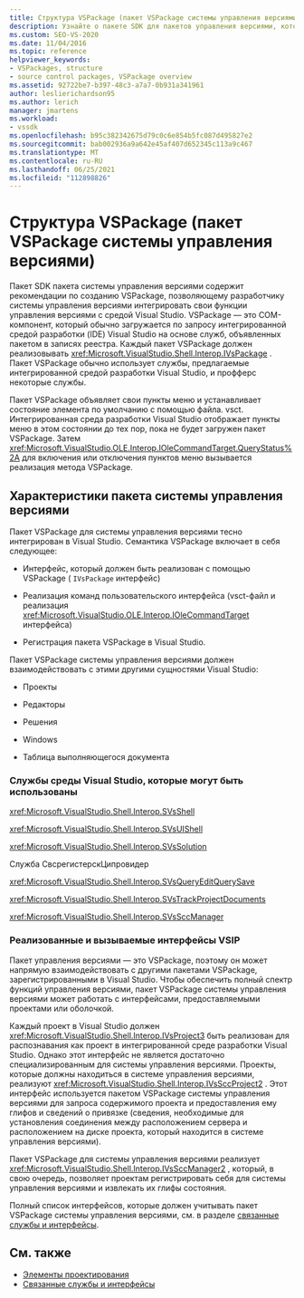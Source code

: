 ```yaml
---
title: Структура VSPackage (пакет VSPackage системы управления версиями) | Документация Майкрософт
description: Узнайте о пакете SDK для пакетов управления версиями, который содержит рекомендации для пакета VSPackage с реализацией системы управления версиями для интеграции с Visual Studio.
ms.custom: SEO-VS-2020
ms.date: 11/04/2016
ms.topic: reference
helpviewer_keywords:
- VSPackages, structure
- source control packages, VSPackage overview
ms.assetid: 92722be7-b397-48c3-a7a7-0b931a341961
author: leslierichardson95
ms.author: lerich
manager: jmartens
ms.workload:
- vssdk
ms.openlocfilehash: b95c382342675d79c0c6e854b5fc087d495827e2
ms.sourcegitcommit: bab002936a9a642e45af407d652345c113a9c467
ms.translationtype: MT
ms.contentlocale: ru-RU
ms.lasthandoff: 06/25/2021
ms.locfileid: "112898826"
---
```

# <a name="vspackage-structure-source-control-vspackage"></a>Структура VSPackage (пакет VSPackage системы управления версиями)

Пакет SDK пакета системы управления версиями содержит рекомендации по созданию VSPackage, позволяющему разработчику системы управления версиями интегрировать свои функции управления версиями с средой Visual Studio. VSPackage — это COM-компонент, который обычно загружается по запросу интегрированной средой разработки (IDE) Visual Studio на основе служб, объявленных пакетом в записях реестра. Каждый пакет VSPackage должен реализовывать <xref:Microsoft.VisualStudio.Shell.Interop.IVsPackage> . Пакет VSPackage обычно использует службы, предлагаемые интегрированной средой разработки Visual Studio, и профферс некоторые службы.

Пакет VSPackage объявляет свои пункты меню и устанавливает состояние элемента по умолчанию с помощью файла. vsct. Интегрированная среда разработки Visual Studio отображает пункты меню в этом состоянии до тех пор, пока не будет загружен пакет VSPackage. Затем <xref:Microsoft.VisualStudio.OLE.Interop.IOleCommandTarget.QueryStatus%2A> для включения или отключения пунктов меню вызывается реализация метода VSPackage.

## <a name="source-control-package-characteristics"></a>Характеристики пакета системы управления версиями

Пакет VSPackage для системы управления версиями тесно интегрирован в Visual Studio. Семантика VSPackage включает в себя следующее:

- Интерфейс, который должен быть реализован с помощью VSPackage ( `IVsPackage` интерфейс)

- Реализация команд пользовательского интерфейса (vsct-файл и реализация <xref:Microsoft.VisualStudio.OLE.Interop.IOleCommandTarget> интерфейса)

- Регистрация пакета VSPackage в Visual Studio.

Пакет VSPackage системы управления версиями должен взаимодействовать с этими другими сущностями Visual Studio:

- Проекты

- Редакторы

- Решения

- Windows

- Таблица выполняющегося документа

### <a name="visual-studio-environment-services-that-may-be-consumed"></a>Службы среды Visual Studio, которые могут быть использованы

<xref:Microsoft.VisualStudio.Shell.Interop.SVsShell>

<xref:Microsoft.VisualStudio.Shell.Interop.SVsUIShell>

<xref:Microsoft.VisualStudio.Shell.Interop.SVsSolution>

Служба СвсрегистерскЦипровидер

<xref:Microsoft.VisualStudio.Shell.Interop.SVsQueryEditQuerySave>

<xref:Microsoft.VisualStudio.Shell.Interop.SVsTrackProjectDocuments>

<xref:Microsoft.VisualStudio.Shell.Interop.SVsSccManager>

### <a name="vsip-interfaces-implemented-and-called"></a>Реализованные и вызываемые интерфейсы VSIP

Пакет управления версиями — это VSPackage, поэтому он может напрямую взаимодействовать с другими пакетами VSPackage, зарегистрированными в Visual Studio. Чтобы обеспечить полный спектр функций управления версиями, пакет VSPackage системы управления версиями может работать с интерфейсами, предоставляемыми проектами или оболочкой.

Каждый проект в Visual Studio должен <xref:Microsoft.VisualStudio.Shell.Interop.IVsProject3> быть реализован для распознавания как проект в интегрированной среде разработки Visual Studio. Однако этот интерфейс не является достаточно специализированным для системы управления версиями. Проекты, которые должны находиться в системе управления версиями, реализуют <xref:Microsoft.VisualStudio.Shell.Interop.IVsSccProject2> . Этот интерфейс используется пакетом VSPackage системы управления версиями для запроса содержимого проекта и предоставления ему глифов и сведений о привязке (сведения, необходимые для установления соединения между расположением сервера и расположением на диске проекта, который находится в системе управления версиями).

Пакет VSPackage для системы управления версиями реализует <xref:Microsoft.VisualStudio.Shell.Interop.IVsSccManager2> , который, в свою очередь, позволяет проектам регистрировать себя для системы управления версиями и извлекать их глифы состояния.

Полный список интерфейсов, которые должен учитывать пакет VSPackage системы управления версиями, см. в разделе [связанные службы и интерфейсы](../../extensibility/internals/related-services-and-interfaces-source-control-vspackage.md).

## <a name="see-also"></a>См. также

- [Элементы проектирования](../../extensibility/internals/source-control-vspackage-design-elements.md)
- [Связанные службы и интерфейсы](../../extensibility/internals/related-services-and-interfaces-source-control-vspackage.md)
